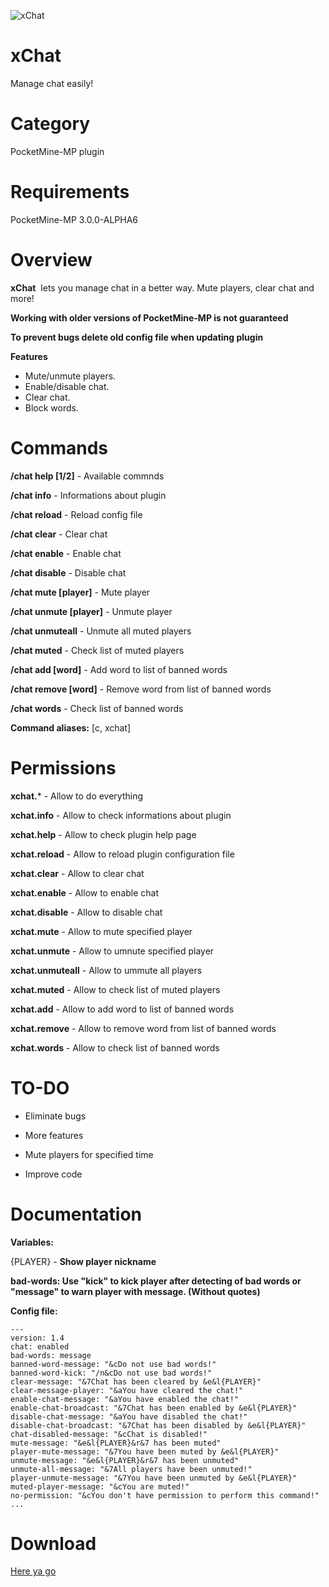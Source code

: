 ![xChat](http://i.imgur.com/oeWKfn3.jpg "xChat")

# xChat
Manage chat easily!

# Category
PocketMine-MP plugin

# Requirements
PocketMine-MP 3.0.0-ALPHA6

# Overview
**xChat**  lets you manage chat in a better way. Mute players, clear chat and more!

**Working with older versions of PocketMine-MP is not guaranteed**

**To prevent bugs delete old config file when updating plugin**

**Features**
- Mute/unmute players.
- Enable/disable chat.
- Clear chat.
- Block words.

# Commands
**/chat help [1/2]** - Available commnds

**/chat info** - Informations about plugin

**/chat reload** - Reload config file

**/chat clear** - Clear chat

**/chat enable** - Enable chat

**/chat disable** - Disable chat

**/chat mute [player]** - Mute player

**/chat unmute [player]** - Unmute player

**/chat unmuteall** - Unmute all muted players

**/chat muted** - Check list of muted players

**/chat add [word]** - Add word to list of banned words

**/chat remove [word]** - Remove word from list of banned words

**/chat words** - Check list of banned words

**Command aliases:** [c, xchat]

# Permissions
**xchat.*** - Allow to do everything

**xchat.info** - Allow to check informations about plugin

**xchat.help** - Allow to check plugin help page

**xchat.reload** - Allow to reload plugin configuration file

**xchat.clear** - Allow to clear chat

**xchat.enable** - Allow to enable chat

**xchat.disable** - Allow to disable chat

**xchat.mute** - Allow to mute specified player

**xchat.unmute** - Allow to umnute specified player

**xchat.unmuteall** - Allow to ummute all players

**xchat.muted** - Allow to check list of muted players

**xchat.add** - Allow to add word to list of banned words

**xchat.remove** - Allow to remove word from list of banned words

**xchat.words** - Allow to check list of banned words


# TO-DO
- Eliminate bugs

- More features


- Mute players for specified time

- Improve code

# Documentation
**Variables:**

{PLAYER} - **Show player nickname**

**bad-words: Use "kick" to kick player after detecting of bad words or "message" to warn player with message. (Without quotes)**

**Config file:**
```
---
version: 1.4
chat: enabled
bad-words: message
banned-word-message: "&cDo not use bad words!"
banned-word-kick: "/n&cDo not use bad words!"
clear-message: "&7Chat has been cleared by &e&l{PLAYER}"
clear-message-player: "&aYou have cleared the chat!"
enable-chat-message: "&aYou have enabled the chat!"
enable-chat-broadcast: "&7Chat has been enabled by &e&l{PLAYER}"
disable-chat-message: "&aYou have disabled the chat!"
disable-chat-broadcast: "&7Chat has been disabled by &e&l{PLAYER}"
chat-disabled-message: "&cChat is disabled!"
mute-message: "&e&l{PLAYER}&r&7 has been muted"
player-mute-message: "&7You have been muted by &e&l{PLAYER}"
unmute-message: "&e&l{PLAYER}&r&7 has been unmuted"
unmute-all-message: "&7All players have been unmuted!"
player-unmute-message: "&7You have been unmuted by &e&l{PLAYER}"
muted-player-message: "&cYou are muted!"
no-permission: "&cYou don't have permission to perform this command!"
...
```

# Download
[Here ya go](https://github.com/Rysieku/xChat/releases)
